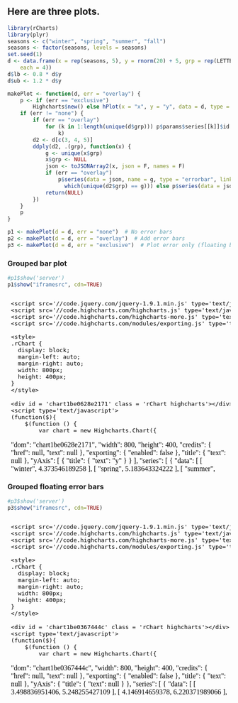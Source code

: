 


## Here are three plots.


```r
library(rCharts)
library(plyr)
seasons <- c("winter", "spring", "summer", "fall")
seasons <- factor(seasons, levels = seasons)
set.seed(1)
d <- data.frame(x = rep(seasons, 5), y = rnorm(20) + 5, grp = rep(LETTERS[1:5], 
    each = 4))
d$lb <- 0.8 * d$y
d$ub <- 1.2 * d$y
```


```r
makePlot <- function(d, err = "overlay") {
    p <- if (err == "exclusive") 
        Highcharts$new() else hPlot(x = "x", y = "y", data = d, type = "column", group = "grp")
    if (err != "none") {
        if (err == "overlay") 
            for (k in 1:length(unique(d$grp))) p$params$series[[k]]$id <- paste0("series", 
                k)
        d2 <- d[c(3, 4, 5)]
        ddply(d2, .(grp), function(x) {
            g <- unique(x$grp)
            x$grp <- NULL
            json <- toJSONArray2(x, json = F, names = F)
            if (err == "overlay") 
                p$series(data = json, name = g, type = "errorbar", linkedTo = paste0("series", 
                  which(unique(d2$grp) == g))) else p$series(data = json, name = g, type = "columnrange")
            return(NULL)
        })
    }
    p
}

p1 <- makePlot(d = d, err = "none")  # No error bars
p2 <- makePlot(d = d, err = "overlay")  # Add error bars
p3 <- makePlot(d = d, err = "exclusive")  # Plot error only (floating bars)
```

### Grouped bar plot


```r
#p1$show('server')
p1$show("iframesrc", cdn=TRUE)
```

<iframe srcdoc=' &lt;!doctype HTML&gt;
&lt;meta charset = &#039;utf-8&#039;&gt;
&lt;html&gt;
  &lt;head&gt;
    
    &lt;script src=&#039;//code.jquery.com/jquery-1.9.1.min.js&#039; type=&#039;text/javascript&#039;&gt;&lt;/script&gt;
    &lt;script src=&#039;//code.highcharts.com/highcharts.js&#039; type=&#039;text/javascript&#039;&gt;&lt;/script&gt;
    &lt;script src=&#039;//code.highcharts.com/highcharts-more.js&#039; type=&#039;text/javascript&#039;&gt;&lt;/script&gt;
    &lt;script src=&#039;//code.highcharts.com/modules/exporting.js&#039; type=&#039;text/javascript&#039;&gt;&lt;/script&gt;
    
    &lt;style&gt;
    .rChart {
      display: block;
      margin-left: auto; 
      margin-right: auto;
      width: 800px;
      height: 400px;
    }  
    &lt;/style&gt;
    
  &lt;/head&gt;
  &lt;body &gt;
    
    &lt;div id = &#039;chart1be0628e2171&#039; class = &#039;rChart highcharts&#039;&gt;&lt;/div&gt;    
    &lt;script type=&#039;text/javascript&#039;&gt;
    (function($){
        $(function () {
            var chart = new Highcharts.Chart({
 &quot;dom&quot;: &quot;chart1be0628e2171&quot;,
&quot;width&quot;:            800,
&quot;height&quot;:            400,
&quot;credits&quot;: {
 &quot;href&quot;: null,
&quot;text&quot;: null 
},
&quot;exporting&quot;: {
 &quot;enabled&quot;: false 
},
&quot;title&quot;: {
 &quot;text&quot;: null 
},
&quot;yAxis&quot;: [
 {
 &quot;title&quot;: {
 &quot;text&quot;: &quot;y&quot; 
} 
} 
],
&quot;series&quot;: [
 {
 &quot;data&quot;: [
 [
 &quot;winter&quot;,
4.373546189258 
],
[
 &quot;spring&quot;,
5.183643324222 
],
[
 &quot;summer&quot;,
 4.16437138759 
],
[
 &quot;fall&quot;,
6.595280802138 
] 
],
&quot;name&quot;: &quot;A&quot;,
&quot;type&quot;: &quot;column&quot;,
&quot;marker&quot;: {
 &quot;radius&quot;:              3 
} 
},
{
 &quot;data&quot;: [
 [
 &quot;winter&quot;,
5.329507771815 
],
[
 &quot;spring&quot;,
4.179531615882 
],
[
 &quot;summer&quot;,
5.487429052428 
],
[
 &quot;fall&quot;,
5.738324705129 
] 
],
&quot;name&quot;: &quot;B&quot;,
&quot;type&quot;: &quot;column&quot;,
&quot;marker&quot;: {
 &quot;radius&quot;:              3 
} 
},
{
 &quot;data&quot;: [
 [
 &quot;winter&quot;,
5.575781351653 
],
[
 &quot;spring&quot;,
4.694611612844 
],
[
 &quot;summer&quot;,
6.511781168451 
],
[
 &quot;fall&quot;,
5.389843236411 
] 
],
&quot;name&quot;: &quot;C&quot;,
&quot;type&quot;: &quot;column&quot;,
&quot;marker&quot;: {
 &quot;radius&quot;:              3 
} 
},
{
 &quot;data&quot;: [
 [
 &quot;winter&quot;,
4.378759419458 
],
[
 &quot;spring&quot;,
2.785300112823 
],
[
 &quot;summer&quot;,
6.124930918143 
],
[
 &quot;fall&quot;,
4.955066390985 
] 
],
&quot;name&quot;: &quot;D&quot;,
&quot;type&quot;: &quot;column&quot;,
&quot;marker&quot;: {
 &quot;radius&quot;:              3 
} 
},
{
 &quot;data&quot;: [
 [
 &quot;winter&quot;,
4.983809736901 
],
[
 &quot;spring&quot;,
5.943836210685 
],
[
 &quot;summer&quot;,
5.821221195098 
],
[
 &quot;fall&quot;,
5.593901321218 
] 
],
&quot;name&quot;: &quot;E&quot;,
&quot;type&quot;: &quot;column&quot;,
&quot;marker&quot;: {
 &quot;radius&quot;:              3 
} 
} 
],
&quot;xAxis&quot;: [
 {
 &quot;title&quot;: {
 &quot;text&quot;: &quot;x&quot; 
},
&quot;categories&quot;: [ &quot;winter&quot;, &quot;spring&quot;, &quot;summer&quot;, &quot;fall&quot; ] 
} 
],
&quot;subtitle&quot;: {
 &quot;text&quot;: null 
},
&quot;id&quot;: &quot;chart1be0628e2171&quot;,
&quot;chart&quot;: {
 &quot;renderTo&quot;: &quot;chart1be0628e2171&quot; 
} 
});
        });
    })(jQuery);
&lt;/script&gt;
    
    &lt;script&gt;&lt;/script&gt;    
  &lt;/body&gt;
&lt;/html&gt; ' scrolling='no' frameBorder='0' seamless class='rChart  highcharts  ' id='iframe-chart1be0628e2171'> </iframe>
 <style>iframe.rChart{ width: 100%; height: 400px;}</style>

### Grouped bar plot with error bars


```r
#p2$show('server')
p2$show("iframesrc", cdn=TRUE)
```

<iframe srcdoc=' &lt;!doctype HTML&gt;
&lt;meta charset = &#039;utf-8&#039;&gt;
&lt;html&gt;
  &lt;head&gt;
    
    &lt;script src=&#039;//code.jquery.com/jquery-1.9.1.min.js&#039; type=&#039;text/javascript&#039;&gt;&lt;/script&gt;
    &lt;script src=&#039;//code.highcharts.com/highcharts.js&#039; type=&#039;text/javascript&#039;&gt;&lt;/script&gt;
    &lt;script src=&#039;//code.highcharts.com/highcharts-more.js&#039; type=&#039;text/javascript&#039;&gt;&lt;/script&gt;
    &lt;script src=&#039;//code.highcharts.com/modules/exporting.js&#039; type=&#039;text/javascript&#039;&gt;&lt;/script&gt;
    
    &lt;style&gt;
    .rChart {
      display: block;
      margin-left: auto; 
      margin-right: auto;
      width: 800px;
      height: 400px;
    }  
    &lt;/style&gt;
    
  &lt;/head&gt;
  &lt;body &gt;
    
    &lt;div id = &#039;chart1be07b9223c1&#039; class = &#039;rChart highcharts&#039;&gt;&lt;/div&gt;    
    &lt;script type=&#039;text/javascript&#039;&gt;
    (function($){
        $(function () {
            var chart = new Highcharts.Chart({
 &quot;dom&quot;: &quot;chart1be07b9223c1&quot;,
&quot;width&quot;:            800,
&quot;height&quot;:            400,
&quot;credits&quot;: {
 &quot;href&quot;: null,
&quot;text&quot;: null 
},
&quot;exporting&quot;: {
 &quot;enabled&quot;: false 
},
&quot;title&quot;: {
 &quot;text&quot;: null 
},
&quot;yAxis&quot;: [
 {
 &quot;title&quot;: {
 &quot;text&quot;: &quot;y&quot; 
} 
} 
],
&quot;series&quot;: [
 {
 &quot;data&quot;: [
 [
 &quot;winter&quot;,
4.373546189258 
],
[
 &quot;spring&quot;,
5.183643324222 
],
[
 &quot;summer&quot;,
 4.16437138759 
],
[
 &quot;fall&quot;,
6.595280802138 
] 
],
&quot;name&quot;: &quot;A&quot;,
&quot;type&quot;: &quot;column&quot;,
&quot;marker&quot;: {
 &quot;radius&quot;:              3 
},
&quot;id&quot;: &quot;series1&quot; 
},
{
 &quot;data&quot;: [
 [
 &quot;winter&quot;,
5.329507771815 
],
[
 &quot;spring&quot;,
4.179531615882 
],
[
 &quot;summer&quot;,
5.487429052428 
],
[
 &quot;fall&quot;,
5.738324705129 
] 
],
&quot;name&quot;: &quot;B&quot;,
&quot;type&quot;: &quot;column&quot;,
&quot;marker&quot;: {
 &quot;radius&quot;:              3 
},
&quot;id&quot;: &quot;series2&quot; 
},
{
 &quot;data&quot;: [
 [
 &quot;winter&quot;,
5.575781351653 
],
[
 &quot;spring&quot;,
4.694611612844 
],
[
 &quot;summer&quot;,
6.511781168451 
],
[
 &quot;fall&quot;,
5.389843236411 
] 
],
&quot;name&quot;: &quot;C&quot;,
&quot;type&quot;: &quot;column&quot;,
&quot;marker&quot;: {
 &quot;radius&quot;:              3 
},
&quot;id&quot;: &quot;series3&quot; 
},
{
 &quot;data&quot;: [
 [
 &quot;winter&quot;,
4.378759419458 
],
[
 &quot;spring&quot;,
2.785300112823 
],
[
 &quot;summer&quot;,
6.124930918143 
],
[
 &quot;fall&quot;,
4.955066390985 
] 
],
&quot;name&quot;: &quot;D&quot;,
&quot;type&quot;: &quot;column&quot;,
&quot;marker&quot;: {
 &quot;radius&quot;:              3 
},
&quot;id&quot;: &quot;series4&quot; 
},
{
 &quot;data&quot;: [
 [
 &quot;winter&quot;,
4.983809736901 
],
[
 &quot;spring&quot;,
5.943836210685 
],
[
 &quot;summer&quot;,
5.821221195098 
],
[
 &quot;fall&quot;,
5.593901321218 
] 
],
&quot;name&quot;: &quot;E&quot;,
&quot;type&quot;: &quot;column&quot;,
&quot;marker&quot;: {
 &quot;radius&quot;:              3 
},
&quot;id&quot;: &quot;series5&quot; 
},
{
 &quot;data&quot;: [
 [
 3.498836951406,
5.248255427109 
],
[
 4.146914659378,
6.220371989066 
],
[
 3.331497110072,
4.997245665108 
],
[
  5.27622464171,
7.914336962565 
] 
],
&quot;name&quot;: &quot;A&quot;,
&quot;type&quot;: &quot;errorbar&quot;,
&quot;linkedTo&quot;: &quot;series1&quot; 
},
{
 &quot;data&quot;: [
 [
 4.263606217452,
6.395409326178 
],
[
 3.343625292706,
5.015437939058 
],
[
 4.389943241943,
6.584914862914 
],
[
 4.590659764103,
6.885989646155 
] 
],
&quot;name&quot;: &quot;B&quot;,
&quot;type&quot;: &quot;errorbar&quot;,
&quot;linkedTo&quot;: &quot;series2&quot; 
},
{
 &quot;data&quot;: [
 [
 4.460625081323,
6.690937621984 
],
[
 3.755689290275,
5.633533935412 
],
[
 5.209424934761,
7.814137402141 
],
[
 4.311874589129,
6.467811883694 
] 
],
&quot;name&quot;: &quot;C&quot;,
&quot;type&quot;: &quot;errorbar&quot;,
&quot;linkedTo&quot;: &quot;series3&quot; 
},
{
 &quot;data&quot;: [
 [
 3.503007535567,
 5.25451130335 
],
[
 2.228240090258,
3.342360135387 
],
[
 4.899944734514,
7.349917101772 
],
[
 3.964053112788,
5.946079669182 
] 
],
&quot;name&quot;: &quot;D&quot;,
&quot;type&quot;: &quot;errorbar&quot;,
&quot;linkedTo&quot;: &quot;series4&quot; 
},
{
 &quot;data&quot;: [
 [
 3.987047789521,
5.980571684281 
],
[
 4.755068968548,
7.132603452822 
],
[
 4.656976956078,
6.985465434118 
],
[
 4.475121056974,
6.712681585461 
] 
],
&quot;name&quot;: &quot;E&quot;,
&quot;type&quot;: &quot;errorbar&quot;,
&quot;linkedTo&quot;: &quot;series5&quot; 
} 
],
&quot;xAxis&quot;: [
 {
 &quot;title&quot;: {
 &quot;text&quot;: &quot;x&quot; 
},
&quot;categories&quot;: [ &quot;winter&quot;, &quot;spring&quot;, &quot;summer&quot;, &quot;fall&quot; ] 
} 
],
&quot;subtitle&quot;: {
 &quot;text&quot;: null 
},
&quot;id&quot;: &quot;chart1be07b9223c1&quot;,
&quot;chart&quot;: {
 &quot;renderTo&quot;: &quot;chart1be07b9223c1&quot; 
} 
});
        });
    })(jQuery);
&lt;/script&gt;
    
    &lt;script&gt;&lt;/script&gt;    
  &lt;/body&gt;
&lt;/html&gt; ' scrolling='no' frameBorder='0' seamless class='rChart  highcharts  ' id='iframe-chart1be07b9223c1'> </iframe>
 <style>iframe.rChart{ width: 100%; height: 400px;}</style>

### Grouped floating error bars


```r
#p3$show('server')
p3$show("iframesrc", cdn=TRUE)
```

<iframe srcdoc=' &lt;!doctype HTML&gt;
&lt;meta charset = &#039;utf-8&#039;&gt;
&lt;html&gt;
  &lt;head&gt;
    
    &lt;script src=&#039;//code.jquery.com/jquery-1.9.1.min.js&#039; type=&#039;text/javascript&#039;&gt;&lt;/script&gt;
    &lt;script src=&#039;//code.highcharts.com/highcharts.js&#039; type=&#039;text/javascript&#039;&gt;&lt;/script&gt;
    &lt;script src=&#039;//code.highcharts.com/highcharts-more.js&#039; type=&#039;text/javascript&#039;&gt;&lt;/script&gt;
    &lt;script src=&#039;//code.highcharts.com/modules/exporting.js&#039; type=&#039;text/javascript&#039;&gt;&lt;/script&gt;
    
    &lt;style&gt;
    .rChart {
      display: block;
      margin-left: auto; 
      margin-right: auto;
      width: 800px;
      height: 400px;
    }  
    &lt;/style&gt;
    
  &lt;/head&gt;
  &lt;body &gt;
    
    &lt;div id = &#039;chart1be0367444c&#039; class = &#039;rChart highcharts&#039;&gt;&lt;/div&gt;    
    &lt;script type=&#039;text/javascript&#039;&gt;
    (function($){
        $(function () {
            var chart = new Highcharts.Chart({
 &quot;dom&quot;: &quot;chart1be0367444c&quot;,
&quot;width&quot;:            800,
&quot;height&quot;:            400,
&quot;credits&quot;: {
 &quot;href&quot;: null,
&quot;text&quot;: null 
},
&quot;exporting&quot;: {
 &quot;enabled&quot;: false 
},
&quot;title&quot;: {
 &quot;text&quot;: null 
},
&quot;yAxis&quot;: {
 &quot;title&quot;: {
 &quot;text&quot;: null 
} 
},
&quot;series&quot;: [
 {
 &quot;data&quot;: [
 [
 3.498836951406,
5.248255427109 
],
[
 4.146914659378,
6.220371989066 
],
[
 3.331497110072,
4.997245665108 
],
[
  5.27622464171,
7.914336962565 
] 
],
&quot;name&quot;: &quot;A&quot;,
&quot;type&quot;: &quot;columnrange&quot; 
},
{
 &quot;data&quot;: [
 [
 4.263606217452,
6.395409326178 
],
[
 3.343625292706,
5.015437939058 
],
[
 4.389943241943,
6.584914862914 
],
[
 4.590659764103,
6.885989646155 
] 
],
&quot;name&quot;: &quot;B&quot;,
&quot;type&quot;: &quot;columnrange&quot; 
},
{
 &quot;data&quot;: [
 [
 4.460625081323,
6.690937621984 
],
[
 3.755689290275,
5.633533935412 
],
[
 5.209424934761,
7.814137402141 
],
[
 4.311874589129,
6.467811883694 
] 
],
&quot;name&quot;: &quot;C&quot;,
&quot;type&quot;: &quot;columnrange&quot; 
},
{
 &quot;data&quot;: [
 [
 3.503007535567,
 5.25451130335 
],
[
 2.228240090258,
3.342360135387 
],
[
 4.899944734514,
7.349917101772 
],
[
 3.964053112788,
5.946079669182 
] 
],
&quot;name&quot;: &quot;D&quot;,
&quot;type&quot;: &quot;columnrange&quot; 
},
{
 &quot;data&quot;: [
 [
 3.987047789521,
5.980571684281 
],
[
 4.755068968548,
7.132603452822 
],
[
 4.656976956078,
6.985465434118 
],
[
 4.475121056974,
6.712681585461 
] 
],
&quot;name&quot;: &quot;E&quot;,
&quot;type&quot;: &quot;columnrange&quot; 
} 
],
&quot;id&quot;: &quot;chart1be0367444c&quot;,
&quot;chart&quot;: {
 &quot;renderTo&quot;: &quot;chart1be0367444c&quot; 
} 
});
        });
    })(jQuery);
&lt;/script&gt;
    
    &lt;script&gt;&lt;/script&gt;    
  &lt;/body&gt;
&lt;/html&gt; ' scrolling='no' frameBorder='0' seamless class='rChart  highcharts  ' id='iframe-chart1be0367444c'> </iframe>
 <style>iframe.rChart{ width: 100%; height: 400px;}</style>
